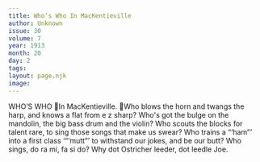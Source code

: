 ```yaml
---
title: Who’s Who In MacKentieville
author: Unknown
issue: 30
volume: 7
year: 1913
month: 20
day: 2
tags:
layout: page.njk
image:
---
```

WHO’S WHO In MacKentieville. Who blows the horn and twangs the harp, and knows a flat from e z sharp? Who's got the bulge on the mandolin, the big bass drum and the violin? Who scouts the blocks for talent rare, to sing those songs that make us swear? Who trains a “‘ham”’ into a first class ‘“‘mutt”’ to withstand our jokes, and be our butt? Who sings, do ra mi, fa si do? Why dot Ostricher leeder, dot leedle Joe. 
